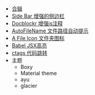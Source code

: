 * [合辑](https://github.com/jikeytang/sublime-text)
* [Side Bar 增强的侧边栏](https://github.com/titoBouzout/SideBarEnhancements)
* [Docblockr 增强js注释](https://github.com/spadgos/sublime-jsdocs)
* [AutoFileName 文件路径自动提示](https://github.com/BoundInCode/AutoFileName)
* [A File Icon 文件夹图标]()
* [Babel JSX高亮]()
* [ctags 代码跳转]()
* 主题
    * Boxy
    * Material theme
    * ayu
    * glacier


